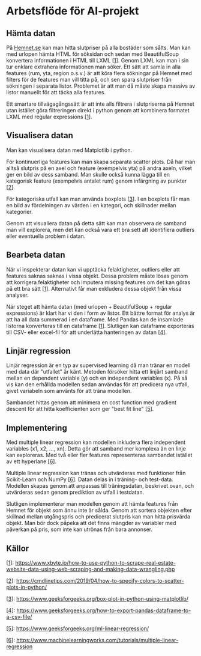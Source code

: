 # Arbetsflöde för AI-projekt

## Hämta datan ##

På [Hemnet.se](https://www.hemnet.se/salda/bostader?) kan man hitta slutpriser på alla bostäder som sålts. Man kan med urlopen hämta HTML för söksidan och sedan med BeautifulSoup konvertera informationen i HTML till LXML [[1]]. Genom LXML kan man i sin tur enklare extrahera informationen man söker. Ett sätt att samla in alla features (rum, yta, region o.s.v.) är att köra flera sökningar på Hemnet med filters för de features man vill titta på, och sen spara slutpriser från sökningen i separata listor. Problemet är att man då måste skapa massivs av listor manuellt för att täcka alla features.

Ett smartare tillvägagångssätt är att inte alls filtrera i slutpriserna på Hemnet utan istället göra filtreringen direkt i python genom att kombinera formatet LXML med regular expressions [[1]].

## Visualisera datan ##

Man kan visualisera datan med Matplotlib i python.

För kontinuerliga features kan man skapa separata scatter plots. Då har man alltså slutpris på en axel och feature (exempelvis yta) på andra axeln, vilket ger en bild av dess samband. Man skulle också kunna lägga till en kategorisk feature (exempelvis antalet rum) genom infärgning av punkter [[2]].

För kategoriska utfall kan man använda boxplots [[3]]. I en boxplots får man en bild av fördelningen av värden i en kategori, och skillnader mellan kategorier.

Genom att visualiera datan på detta sätt kan man observera de samband man vill explorera, men det kan också vara ett bra sett att identifiera outliers eller eventuella problem i datan.

## Bearbeta datan ##

När vi inspekterar datan kan vi upptäcka felaktigheter, outliers eller att features saknas saknas i vissa objekt. Dessa problem måste lösas genom att korrigera felaktigheter och imputera missing features om det kan göras på ett bra sätt [[1]]. Alternativt får man exkludera dessa objekt från vissa analyser.

När steget att hämta datan (med urlopen + BeautifulSoup + regular expressions) är klart har vi den i form av listor. Ett bättre format för analys är att ha all data summerad i en dataframe. Med Pandas kan de insamlade listorna konverteras till en dataframe [[1]]. Slutligen kan dataframe exporteras till CSV- eller excel-fil för att underlätta hanteringen av datan [[4]].

## Linjär regression ##

Linjär regression är en typ av supervised learning då man tränar en modell med data där "utfallet" är känt. Metoden försöker hitta ett linjärt samband mellan en dependent variable (y) och en independent variables (x). På så vis kan den erhållda modellen sedan användas för att predicera nya utfall, givet variabeln som använts för att träna modellen.

Sambandet hittas genom att minimera en cost function med gradient descent för att hitta koefficienten som ger "best fit line" [[5]].

## Implementering ##

Med multiple linear regression kan modellen inkludera flera independent variables (x1, x2, ..., xn). Detta gör att samband mer komplexa än en linje kan exploreras. Med två eller fler features representeras sambandet istället av ett hyperlane [[6]].

Multiple linear regression kan tränas och utvärderas med funktioner från Scikit-Learn och NumPy [[6]]. Datan delas in i träning- och test-data. Modellen skapas genom att anpassas till träningsdatan, beskrivet ovan, och utvärderas sedan genom prediktion av utfall i testdatan.

Slutligen implementerar man modellen genom att hämta features från Hemnet för objekt som ännu inte är sålda. Genom att sortera objekten efter skillnad mellan utgångspris och predicerat slutpris kan man hitta prisvärda objekt. Man bör dock påpeka att det finns mängder av variabler med påverkan på pris, som inte kan utrönas från bara annonser.

## Källor ##

[[1]]: https://www.xbyte.io/how-to-use-python-to-scrape-real-estate-website-data-using-web-scraping-and-making-data-wrangling.php

[1]: https://www.xbyte.io/how-to-use-python-to-scrape-real-estate-website-data-using-web-scraping-and-making-data-wrangling.php

[[2]]: https://cmdlinetips.com/2019/04/how-to-specify-colors-to-scatter-plots-in-python/

[2]: https://cmdlinetips.com/2019/04/how-to-specify-colors-to-scatter-plots-in-python/

[[3]]: https://www.geeksforgeeks.org/box-plot-in-python-using-matplotlib/

[3]: https://www.geeksforgeeks.org/box-plot-in-python-using-matplotlib/

[[4]]: https://www.geeksforgeeks.org/how-to-export-pandas-dataframe-to-a-csv-file/

[4]: https://www.geeksforgeeks.org/how-to-export-pandas-dataframe-to-a-csv-file/

[[5]]: https://www.geeksforgeeks.org/ml-linear-regression/

[5]: https://www.geeksforgeeks.org/ml-linear-regression/

[[6]]: https://www.machinelearningworks.com/tutorials/multiple-linear-regression

[6]: https://www.machinelearningworks.com/tutorials/multiple-linear-regression
